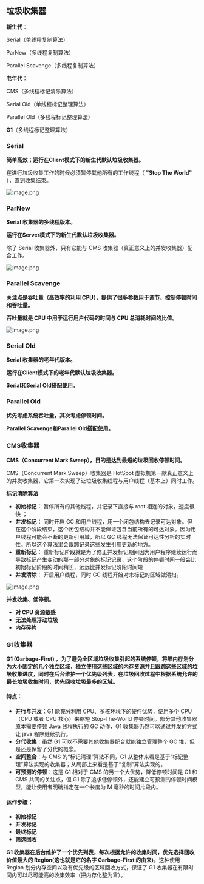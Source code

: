 ## 垃圾收集器

**新生代**：

Serial（单线程复制算法）

ParNew（多线程复制算法）

Parallel Scavenge（多线程复制算法）

**老年代**：

CMS（多线程标记清除算法）

Serial Old（单线程标记整理算法）

Parallel Old（多线程标记整理算法）

**G1**（多线程标记整理算法）



### Serial

**简单高效；运行在Client模式下的新生代默认垃圾收集器。**

在进行垃圾收集工作的时候必须暂停其他所有的工作线程（ **"Stop The World"** ），直到收集结束。

![image.png](https://upload-images.jianshu.io/upload_images/9229344-14e3e5e3dcde99f3.png?imageMogr2/auto-orient/strip%7CimageView2/2/w/1240)



### ParNew

**Serial 收集器的多线程版本。**

**运行在Server模式下的新生代默认垃圾收集器。**

除了 Serial 收集器外，只有它能与 CMS 收集器（真正意义上的并发收集器）配合工作。

![image.png](https://upload-images.jianshu.io/upload_images/9229344-101c6d77f00c5dff.png?imageMogr2/auto-orient/strip%7CimageView2/2/w/1240)



### Parallel Scavenge

**关注点是吞吐量（高效率的利用 CPU），提供了很多参数用于调节、控制停顿时间和吞吐量。**

**吞吐量就是 CPU 中用于运行用户代码的时间与 CPU 总消耗时间的比值。**

![image.png](https://upload-images.jianshu.io/upload_images/9229344-7e20e2010ecc7fff.png?imageMogr2/auto-orient/strip%7CimageView2/2/w/1240)



### Serial Old

**Serial 收集器的老年代版本。**

**运行在Client模式下的老年代默认垃圾收集器。**

**Serial和Serial Old搭配使用。**



### Parallel Old

**优先考虑系统吞吐量，其次考虑停顿时间。**

**Parallel Scavenge和Parallel Old搭配使用。**



### CMS收集器

**CMS（Concurrent Mark Sweep），目的是达到最短的垃圾回收停顿时间。**

CMS（Concurrent Mark Sweep）收集器是 HotSpot 虚拟机第一款真正意义上的并发收集器，它第一次实现了让垃圾收集线程与用户线程（基本上）同时工作。

**标记清除算法**

- **初始标记：** 暂停所有的其他线程，并记录下直接与 root 相连的对象，速度很快 ；
- **并发标记：** 同时开启 GC 和用户线程，用一个闭包结构去记录可达对象。但在这个阶段结束，这个闭包结构并不能保证包含当前所有的可达对象。因为用户线程可能会不断的更新引用域，所以 GC 线程无法保证可达性分析的实时性。所以这个算法里会跟踪记录这些发生引用更新的地方。
- **重新标记：** 重新标记阶段就是为了修正并发标记期间因为用户程序继续运行而导致标记产生变动的那一部分对象的标记记录，这个阶段的停顿时间一般会比初始标记阶段的时间稍长，远远比并发标记阶段时间短
- **并发清除：** 开启用户线程，同时 GC 线程开始对未标记的区域做清扫。

![image.png](https://upload-images.jianshu.io/upload_images/9229344-069a1c52ca52f160.png?imageMogr2/auto-orient/strip%7CimageView2/2/w/1240)

**并发收集、低停顿。**

- **对 CPU 资源敏感**
- **无法处理浮动垃圾**
- **内存碎片**



### G1收集器

**G1 (Garbage-First) ，为了避免全区域垃圾收集引起的系统停顿，将堆内存划分为大小固定的几个独立区域，独立使用这些区域的内存资源并且跟踪这些区域的垃圾收集进度，同时在后台维护一个优先级列表，在垃圾回收过程中根据系统允许的最长垃圾收集时间，优先回收垃圾最多的区域。**

#### 特点：

- **并行与并发**：G1 能充分利用 CPU、多核环境下的硬件优势，使用多个 CPU（CPU 或者 CPU 核心）来缩短 Stop-The-World 停顿时间。部分其他收集器原本需要停顿 Java 线程执行的 GC 动作，G1 收集器仍然可以通过并发的方式让 java 程序继续执行。
- **分代收集**：虽然 G1 可以不需要其他收集器配合就能独立管理整个 GC 堆，但是还是保留了分代的概念。
- **空间整合**：与 CMS 的“标记清理”算法不同，G1 从整体来看是基于“标记整理”算法实现的收集器；从局部上来看是基于“复制”算法实现的。
- **可预测的停顿**：这是 G1 相对于 CMS 的另一个大优势，降低停顿时间是 G1 和 CMS 共同的关注点，但 G1 除了追求低停顿外，还能建立可预测的停顿时间模型，能让使用者明确指定在一个长度为 M 毫秒的时间片段内。

#### 运作步骤：

- **初始标记**
- **并发标记**
- **最终标记**
- **筛选回收**

**G1 收集器在后台维护了一个优先列表，每次根据允许的收集时间，优先选择回收价值最大的 Region(这也就是它的名字 Garbage-First 的由来)**。这种使用 Region 划分内存空间以及有优先级的区域回收方式，保证了 G1 收集器在有限时间内可以尽可能高的收集效率（把内存化整为零）。